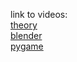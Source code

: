 link to videos:  
[theory](https://drive.google.com/file/d/1d0Ruc7_taRuw4H1ctE81zl4HWfHvae4g/view?usp=sharing)  
[blender](https://drive.google.com/file/d/1FTRG6Y-6Qrzq_ZyLN-wcV63Rwl4pI9oF/view?usp=sharing)  
[pygame](https://drive.google.com/file/d/1bgeBKM3ypGv2mYjxw-Uym364o7RIIp7f/view?usp=sharing)  

